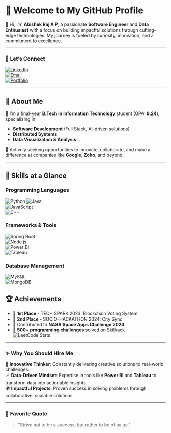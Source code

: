 # 🌟 **Welcome to My GitHub Profile**  

👋 Hi, I’m **Abishek Raj A P**, a passionate **Software Engineer** and **Data Enthusiast** with a focus on building impactful solutions through cutting-edge technologies. My journey is fueled by curiosity, innovation, and a commitment to excellence.

---

### 🔗 **Let’s Connect**  

[![LinkedIn](https://img.shields.io/badge/LinkedIn-0A66C2?style=for-the-badge&logo=linkedin&logoColor=white)](https://linkedin.com/in/abishek-raj-ap-453420243)  
[![Email](https://img.shields.io/badge/Email-D14836?style=for-the-badge&logo=gmail&logoColor=white)](mailto:apabishekraj@gmail.com)  
[![Portfolio](https://img.shields.io/badge/Portfolio-4285F4?style=for-the-badge&logo=google-chrome&logoColor=white)](#)  

---

## 🌟 **About Me**  

🚀 I’m a final-year **B.Tech in Information Technology** student (GPA: **9.24**), specializing in:  
- **Software Development** (Full Stack, AI-driven solutions)  
- **Distributed Systems**  
- **Data Visualization & Analysis**  

💼 Actively seeking opportunities to innovate, collaborate, and make a difference at companies like **Google**, **Zoho**, and beyond.

---

## 🎯 **Skills at a Glance**  

### **Programming Languages**  
![Python](https://img.shields.io/badge/Python-%233776AB.svg?style=flat-square&logo=python&logoColor=yellow) ![Java](https://img.shields.io/badge/Java-%23ED8B00.svg?style=flat-square&logo=java&logoColor=white)  
![JavaScript](https://img.shields.io/badge/JavaScript-%23F7DF1E.svg?style=flat-square&logo=javascript&logoColor=black)  
![C++](https://img.shields.io/badge/C++-%2300599C.svg?style=flat-square&logo=c%2B%2B&logoColor=white)  

### **Frameworks & Tools**  
![Spring Boot](https://img.shields.io/badge/Spring%20Boot-%236DB33F.svg?style=flat-square&logo=spring&logoColor=white)  
![Node.js](https://img.shields.io/badge/Node.js-%23339933.svg?style=flat-square&logo=node.js&logoColor=white)  
![Power BI](https://img.shields.io/badge/Power%20BI-%23F2C811.svg?style=flat-square&logo=powerbi&logoColor=black)  
![Tableau](https://img.shields.io/badge/Tableau-%23E97627.svg?style=flat-square&logo=tableau&logoColor=white)  

### **Database Management**  
![MySQL](https://img.shields.io/badge/MySQL-%234479A1.svg?style=flat-square&logo=mysql&logoColor=white)  
![MongoDB](https://img.shields.io/badge/MongoDB-%2347A248.svg?style=flat-square&logo=mongodb&logoColor=white)  


## 🏆 **Achievements**  

- 🥇 **1st Place** - TECH SPARK 2023: Blockchain Voting System  
- 🥈 **2nd Place** - SOCIO-HACKATHON 2024: City Sync  
- 🌌 Contributed to **NASA Space Apps Challenge 2024**  
- 🎯 **500+ programming challenges** solved on Skillrack  
![LeetCode Stats](https://leetcard.jacoblin.cool/drabishekraj2003?theme=dark&font=Montez)  
---

### ✨ **Why You Should Hire Me**  

🚀 **Innovative Thinker**: Constantly delivering creative solutions to real-world challenges.  
📈 **Data-Driven Mindset**: Expertise in tools like **Power BI** and **Tableau** to transform data into actionable insights.  
🌍 **Impactful Projects**: Proven success in solving problems through collaborative, scalable solutions.  

---

### 💬 **Favorite Quote**  
> "Strive not to be a success, but rather to be of value."  
